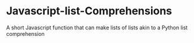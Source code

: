# Javascript-list-Comprehensions
A short Javascript function that can make lists of lists akin to a Python list comprehension
